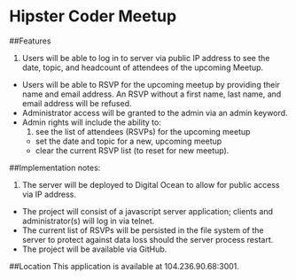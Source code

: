 # Hipster Coder Meetup

##Features
1.  Users will be able to log in to server via public IP address to see the date, topic, and headcount of attendees of the upcoming Meetup.
- Users will be able to RSVP for the upcoming meetup by providing their name and email address.  An RSVP without a first name, last name, and email address will be refused.
- Administrator access will be granted to the admin via an admin keyword.
- Admin rights will include the ability to:
	1. see the list of attendees (RSVPs) for the upcoming meetup
	- set the date and topic for a new, upcoming meetup
	- clear the current RSVP list (to reset for new meetup).

##Implementation notes:
1.  The server will be deployed to Digital Ocean to allow for public access via IP address.
- The project will consist of a javascript server application; clients and administrator(s) will log in via telnet.
- The current list of RSVPs will be persisted in the file system of the server to protect against data loss should the server process restart.
- The project will be available via GitHub.

##Location
This application is available at 104.236.90.68:3001.